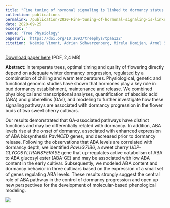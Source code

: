 ```yaml
---
title: "Fine tuning of hormonal signaling is linked to dormancy status in sweet cherry flower buds"
collection: publications
permalink: /publication/2020-Fine-tuning-of-hormonal-signaling-is-linked-to-dormancy-status-in-sweet-cherry-flower-buds
date: 2020-09-25
excerpt: ''
venue: 'Tree Physiology'
paperurl: 'https://doi.org/10.1093/treephys/tpaa122'
citation: 'Noémie Vimont, Adrian Schwarzenberg, Mirela Domijan, Armel S L Donkpegan, Rémi Beauvieux, Loïck Dantec, Mustapha Arkoun, Frank Jamois, Jean-Claude Yvin, Philip A Wigge, Elisabeth Dirlewanger, Sandra Cortijo, Bénédicte Wenden (2020), "Fine tuning of hormonal signaling is linked to dormancy status in sweet cherry flower buds", <i>Tree Physiology</i> tpaa122'
---
```

<i class="ai ai-biorxiv"></i> [Download paper here](https://www.biorxiv.org/content/10.1101/423871v3.full.pdf) (PDF, 2,4 MB)

**Abstract**: In temperate trees, optimal timing and quality of flowering directly depend on adequate winter dormancy progression, regulated by a combination of chilling and warm temperatures. Physiological, genetic and functional genomic studies have shown that hormones play a key role in bud dormancy establishment, maintenance and release. We combined physiological and transcriptional analyses, quantification of abscisic acid (ABA) and gibberellins (GAs), and modeling to further investigate how these signaling pathways are associated with dormancy progression in the flower buds of two sweet cherry cultivars.

Our results demonstrated that GA-associated pathways have distinct functions and may be differentially related with dormancy. In addition, ABA levels rise at the onset of dormancy, associated with enhanced expression of ABA biosynthesis <i>PavNCED</i> genes, and decreased prior to dormancy release. Following the observations that ABA levels are correlated with dormancy depth, we identified <i>PavUG71B6</i>, a sweet cherry <i>UDP-GLYCOSYLTRANSFERASE</i> gene that up-regulates active catabolism of ABA to ABA glucosyl ester (ABA-GE) and may be associated with low ABA content in the early cultivar. Subsequently, we modeled ABA content and dormancy behavior in three cultivars based on the expression of a small set of genes regulating ABA levels. These results strongly suggest the central role of ABA pathway in the control of dormancy progression and open up new perspectives for the development of molecular-based phenological modeling.

<img src='/bwenden/images/Modelling-ABA.png' />

<script type="text/javascript" src="https://d1bxh8uas1mnw7.cloudfront.net/assets/embed.js"></script><div class="altmetric-embed" data-badge-type="donut" data-altmetric-id="48806785" />

<script type="text/javascript" src="https://d1bxh8uas1mnw7.cloudfront.net/assets/embed.js"></script><div class="altmetric-embed" data-badge-type="donut" data-altmetric-id="91285037"></div>
